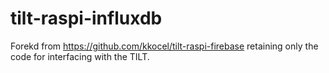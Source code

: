 # tilt-raspi-influxdb

Forekd from https://github.com/kkocel/tilt-raspi-firebase retaining only the code for interfacing with the TILT.
